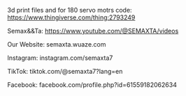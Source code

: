 3d print files and for 180 servo motrs code: https://www.thingiverse.com/thing:2793249

Semax&&Ta: https://www.youtube.com/@SEMAXTA/videos

Our Website: semaxta.wuaze.com

Instagram: instagram.com/semaxta7

TikTok: tiktok.com/@semaxta7?lang=en

Facebook: facebook.com/profile.php?id=61559182062634
